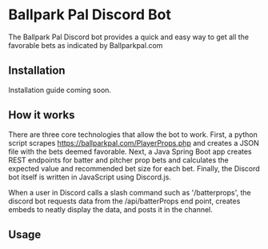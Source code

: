 # Ballpark Pal Discord Bot

The Ballpark Pal Discord bot provides a quick and easy way to get all the favorable bets as indicated by Ballparkpal.com

## Installation

Installation guide coming soon.

## How it works

There are three core technologies that allow the bot to work. First, a python script scrapes https://ballparkpal.com/PlayerProps.php and creates a JSON file with the bets deemed favorable. Next, a Java Spring Boot app creates REST endpoints for batter and pitcher prop bets and calculates the expected value and recommended bet size for each bet. Finally, the Discord bot itself is written in JavaScript using Discord.js.

When a user in Discord calls a slash command such as '/batterprops', the discord bot requests data from the /api/batterProps end point, creates embeds to neatly display the data, and posts it in the channel.

## Usage
